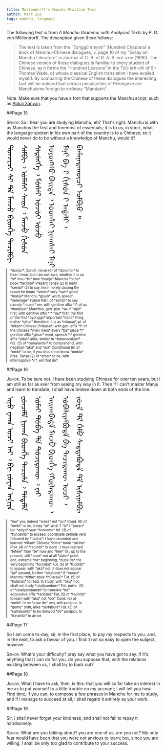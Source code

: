 ```yaml
---
title: Möllendorff’s Manchu Practice Text
author: Marc Zuo
tags: manchu, language
---
```


<style> .manchu { font-family: 'Abkai Xanyan', 'Noto Sans Mongolian'; font-weight:
normal; display: inline-block; font-size: 1.8em; line-height: 1.8em; writing-mode:
vertical-lr; -webkit-writing-mode: vertical-lr; -o-writing-mode: vertical-lr;
-ms-writing-mode: tb-lr; writing-mode: tb-lr; vertical-align: text-top;
margin-left: -0.2em; height: 16em; }
.glossary { display: inline-block; font-size: 80%; width: 50%; vertical-align:
text-top; padding-left: 1em; border-left: 1px solid #000; }
.smallcaps { font-variant: small-caps; } </style>

The following text is from *A Manchu Grammar with Analysed Texts* by P. G. von
Möllendorff. The description given there follows:

>The text is taken from the “*Tanggū meyen*” (Hundred Chapters) a book of
Manchu–Chinese dialogues, v. page 10 of my “Essay on Manchu Literature” in
Journal of C. B. of R. A. S. vol. xxiv (1890). The Chinese version of these
dialogues is familiar to every student of Chinese, as it forms the “Hundred
Lessons” in the Tzū-êrh-chi of Sir Thomas Wade, of whose classical English
translation I have availed myself. By comparing the Chinese of these dialogues
the interesting fact will be noticed that certain peculiarities of Pekingese
are Manchuisms foreign to ordinary “Mandarin”.

Note: Make sure that you have a font that supports the Manchu script, such
as [Abkai Xanyan](http://abkai.net/core/en/sibe/sibe-fonts/).

##Page 15

<span class="smallcaps">Senior.</span> So I hear you are studying Manchu, eh?
That's right. Manchu is with us Manchus the first and foremost of essentials;
it is to us, in short, what the language spoken in his own part of the country
is to a Chinese; so it would never do to be without a knowledge of Manchu,
would it?

<div class="manchu"> ᡩᠣᠨᠵᡳᠴᡳ ᠰᡳ ᡨᡝ ᠮᠠᠨᠵᡠ ᠪᡳᡨ᠌ᡥᡝ ᡨᠠᠴᡳᠮᠪᡳ ᠰᡝᠮᠪᡳ ᠈  
ᡠᠮᡝᠰᡳ ᠰᠠᡳᠨ ᠈ ᠮᠠᠨᠵᡠ ᡤᡳᠰᡠᠨ ᠰᡝᡵᡝᠩᡤᡝ ᠈ ᠮᡠᠰᡝᡳ ᡠᠵᡠᡳ  
ᡠᠵᡠ ᠣᠶᠣᠩᡤᠣ ᠪᠠᡳᡨᠠ ᠈ ᡠᡨᡥᠠᡳ ᠨᡳᡴᠠᠰᠠᡳ ᠮᡝᠨᡳ ᠮᡝᠨᡳ ᠪᠠ  
 ᡳ ᡤᡳᠰᡠᠨ  ᡳ ᠠᡩᠠᠯᡳ ᠈ ᠪᠠᡥᠠᠨᠠᡵᠠᡴᡡᠴᡳ ᠣᠮᠪᡳᠣ ᠉ </div>

<div class="glossary">*donjici*, Condit. tense (6) of *donjimbi* to hear:
I hear, but I am not sure, whether it is so  
*si* thou  
*te* now  
*manju* Manchu  
*bithe* book  
*tacimbi* Present Tense (2) to learn  
*sembi* (2) to say, here merely closing the report he heard  
*umesi* very  
*sain* good  
*manju* Manchu  
*gisun* word, speech  
*serengge* Future Part. of *sembi* to say, namely  
*musei* we, with genitive affix *i*, of us  
*manjusai* Manchus, gen. plur. *sa-i*  
*ujui* first, with genitive affix *i*  
*uju* first: the first of the first  
*oyonggo* important  
*baita* thing, matter  
*uthai* therefore, it is as  
*nikasai*, pl. of *nikan* Chinese (*nikasa*) with gen. affix *i* of the Chinese  
*meni meni* every  
*ba* place  
*i* genitive affix  
*gisun* word, speech  
*i* genitive affix  
*adali* alike, similar to  
*bahanarakūci* Fut. (5) of *bahanambi* to comprehend, with negation *akū* and
*oci* Conditional (6) of *ombi* to be, if you should not know  
*ombio* Pres. Tense (2) of *ombi* to be, with interrogative *o*, will that
do?</div>

##Page 16

<span class="smallcaps">Junior.</span> To be sure not. I have been studying
Chinese for over ten years, but I am still as far as ever from seeing my way in
it. Then if I can't master Manju and learn to translate, I shall have broken
down at both ends of the line.

<div class="manchu">ᡳᠨᡠ ᠸᠠᡴᠠ ᠣᠴᡳ ᠠᡳ ᠈ ᠪᡳ ᠵᡠᠸᠠᠨ ᠠᠨ᠌ᡳᠶᠠ ᡶᡠᠨᠴᡝᠮᡝ ᠨᡳᡴᠠᠨ  
ᠪᡳᡨ᠌ᡥᡝ ᡨᠠᠴᡳᡥᠠ ᠈ ᡨᡝᡨᡝᠯᡝ ᡠᠮᠠᡳ ᡩᡠᠪᡝ ᡩᠠ ᡨᡠᠴᡳᡵᠠᡴᡡ ᠈  
ᠵᠠᡳ ᠠᡳᡴᠠᠪᠠᡩᡝ ᠮᠠᠨᠵᡠ ᠪᡳᡨ᠌ᡥᡝ ᡥᡡᠯᠠᡵᠠᡴᡡ ᠈ ᡠᠪᠠᠯᡳᠶᠠᠮᠪᡠᡵᡝ   
ᠪᡝ ᡨᠠᠴᡳᡵᠠᡴᡡ ᠣᠴᡳ ᠈ ᠵᡠᠸᡝ ᡩᡝ ᡤᡝᠮᡠ ᠰᠠᡵᡨᠠᠪᡠᡵᡝ ᡩᡝ ᡳᠰᡳᠨᠠᠮᠪᡳ</div>

<div class="glossary">*inu* yes, indeed  
*waka* not  
*oci* Cond. (6) of *ombi* to be, it may  
*ai* what ?  
*bi* I  
*juwan* ten  
*aniya* year  
*funceme* Inf. (3) of *funcembi* to exceed, coordinate definite verb followed
by *taciha*: I have exceeded and learned  
*nikan* Chinese  
*bithe* book  
*taciha* Pret. (4) of *tacimbi* to learn : I have learned  
*tetele* from *te* now and *tele* till ; up to the present, still  
*umai* not at all  
*dube* point, end, extreme  
*da* beginning, *dube da* the very beginning  
*tucirakū* Fut. (5) of *tucimbi* to appear, with *akū* not: it does not appear  
*jai* second, further  
*aikabade* if  
*manju* Manchu  
*bithe* book  
*hūlarakū* Fut. (5) of *hūlambi* to read, to study, with *akū* not: shall
not study  
*ubaliyambure* Fut. partic. (5) of *ubaliyambumbi* to translate  
*be* accusative affix  
*tacirakū* Fut. (5) of *tacimbi* to learn with *akū* not  
*oci* Cond. (6) of *ombi* to be  
*juwe de* two, with postpos. in  
*gemu* both, alike  
*sartabure* Fut. (5) of *sartabumbi* to be delayed  
*de* postpos. to  
*isinambi* to arrive</div>

##Page 17

So I am come to-day, sir, in the first place, to pay my respects to you, and,
in the next, to ask a favour of you. I find it not so easy to open the subject,
however.

<span class="smallcaps">Senior.</span> What's your difficulty? pray say what
you have got to say. If it's anything that I can do for you, do you suppose
that, with the relations existing between us, I shall try to back out?

##Page 18

<span class="smallcaps">Junior.</span> What I have to ask, then, is this: that
you will so far take an interest in me as to put yourself to a little trouble
on my account; I will tell you how. Find time, if you can, to compose a few
phrases in Manchu for me to study, and if I manage to succeed at all, I shall
regard it entirely as your work.

##Page 19

Sir, I shall never forget your kindness, and shall not fail to repay it
handsomely.

<span class="smallcaps">Senior.</span> What are you talking about? you are one
of us, are you not? My only fear would have been that you were not anxious to
learn; but, since you are willing, I shall be only too glad to contribute to
your success.
